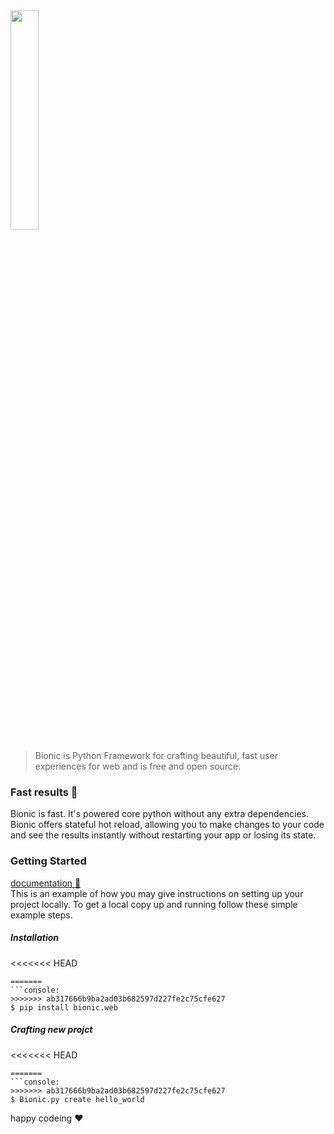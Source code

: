 <img width="30%" src="https://raw.githubusercontent.com/shajin-sha/Bionic/0b55f69a4a7933d0e47339ad592f55c45ebb246e/icons/Bionic.svg" />
 
> Bionic is Python Framework for crafting beautiful, fast user experiences for web and is free and open source.



### Fast results 🚀
 Bionic is fast. It's powered core python without any extra dependencies.
 Bionic offers stateful hot reload, allowing you to make changes to your code and see the results instantly without restarting your app or losing its state.
 






### Getting Started
<a href="https://bionic-py.github.io/Bionic-Documentation/">documentation  📖 <a/>
 </br>
This is an example of how you may give instructions on setting up your project locally.
To get a local copy up and running follow these simple example steps.



##### Installation

<<<<<<< HEAD
```bash:
=======
```console:
>>>>>>> ab317666b9ba2ad03b682597d227fe2c75cfe627
$ pip install bionic.web
```

##### Crafting new projct 

<<<<<<< HEAD
```bash:
=======
```console:
>>>>>>> ab317666b9ba2ad03b682597d227fe2c75cfe627
$ Bionic.py create hello_world
```
happy codeing ❤️ 










